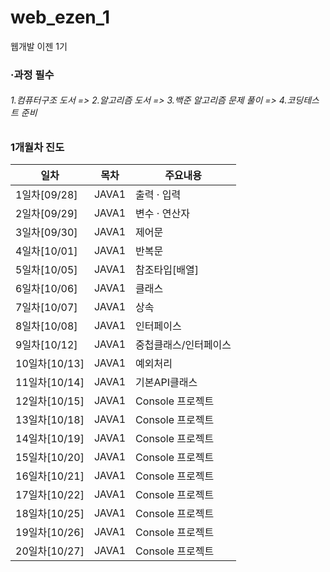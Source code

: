 # web_ezen_1
웹개발 이젠 1기

### ·과정 필수 
######   1.컴퓨터구조 도서  => 2.알고리즘 도서 => 3.백준 알고리즘 문제 풀이 => 4.코딩테스트 준비

### 1개월차 진도
|일차|목차|주요내용|
|------|---|---|
|1일차[09/28]|JAVA1|출력 · 입력 |
|2일차[09/29]|JAVA1|변수 · 연산자 |
|3일차[09/30]|JAVA1|제어문 |
|4일차[10/01]|JAVA1|반복문 |
|5일차[10/05]|JAVA1|참조타입[배열] |
|6일차[10/06]|JAVA1|클래스 |
|7일차[10/07]|JAVA1|상속 |
|8일차[10/08]|JAVA1|인터페이스 |
|9일차[10/12]|JAVA1|중첩클래스/인터페이스 |
|10일차[10/13]|JAVA1|예외처리 |
|11일차[10/14]|JAVA1|기본API클래스 |
|12일차[10/15]|JAVA1|Console 프로젝트 |
|13일차[10/18]|JAVA1|Console 프로젝트 |
|14일차[10/19]|JAVA1|Console 프로젝트 |
|15일차[10/20]|JAVA1|Console 프로젝트 |
|16일차[10/21]|JAVA1|Console 프로젝트 |
|17일차[10/22]|JAVA1|Console 프로젝트 |
|18일차[10/25]|JAVA1|Console 프로젝트 |
|19일차[10/26]|JAVA1|Console 프로젝트 |
|20일차[10/27]|JAVA1|Console 프로젝트 |


